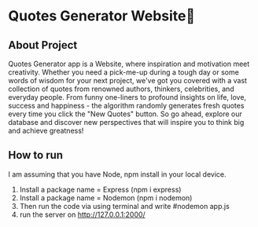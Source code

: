 
# Quotes Generator Website📖

 


## About Project
Quotes Generator app is a Website, where inspiration and motivation meet creativity. Whether you need a pick-me-up during a tough day or some words of wisdom for your next project, we've got you covered with a vast collection of quotes from renowned authors, thinkers, celebrities, and everyday people. From funny one-liners to profound insights on life, love, success and happiness - the algorithm randomly generates fresh quotes every time you click the "New Quotes" button. 
So go ahead, explore our database and discover new perspectives that will inspire you to think big and achieve greatness!
## How to run
I am assuming that you have Node, npm install in your local device.
 
1. Install a package name = Express (npm i express)
2. Install a package name = Nodemon (npm i nodemon)
3. Then run the code via using terminal and write #nodemon app.js
4. run the server on http://127.0.0.1:2000/
